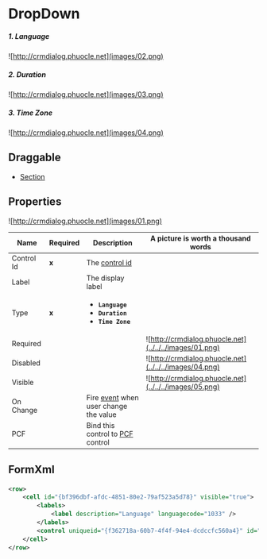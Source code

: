 # DropDown

##### 1. Language

![http://crmdialog.phuocle.net](images/02.png)

##### 2. Duration

![http://crmdialog.phuocle.net](images/03.png)

##### 3. Time Zone

![http://crmdialog.phuocle.net](images/04.png)


## Draggable

- [Section](../../Section)

## Properties

![http://crmdialog.phuocle.net](images/01.png)

|Name|Required|Description|A picture is worth a thousand words
|-|-|-|-|
|Control Id|**x**|The [control id](../../../others/ControlId)
|Label||The display label|
|Type|**x**|<ul><li>**```Language```**</li><li>**```Duration```**</li><li>**```Time Zone```**</li></ul>|
|Required|||![http://crmdialog.phuocle.net](../../../images/01.png)
|Disabled|||![http://crmdialog.phuocle.net](../../../images/04.png)
|Visible|||![http://crmdialog.phuocle.net](../../../images/05.png)
|On Change||Fire [event](../../MetaData/Event) when user change the value
|PCF||Bind this control to [PCF](../../MetaData/PCF) control

## FormXml

```xml
<row>
    <cell id="{bf396dbf-afdc-4851-80e2-79af523a5d78}" visible="true">
        <labels>
            <label description="Language" languagecode="1033" />
        </labels>
        <control uniqueid="{f362718a-60b7-4f4f-94e4-dcdccfc560a4}" id="pl_control_language" classid="{671A9387-CA5A-4D1E-8AB7-06E39DDCF6B5}" isrequired="true" disabled="false" isunbound="true" />
    </cell>
</row>
```
